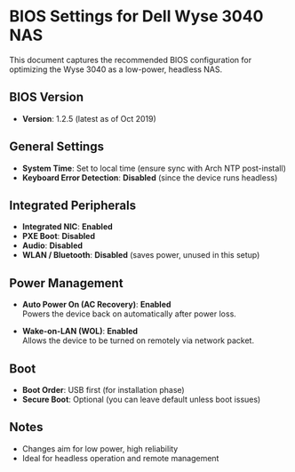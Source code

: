 # BIOS Settings for Dell Wyse 3040 NAS

This document captures the recommended BIOS configuration for optimizing the Wyse 3040 as a low-power, headless NAS.

## BIOS Version
- **Version**: 1.2.5 (latest as of Oct 2019)

## General Settings
- **System Time**: Set to local time (ensure sync with Arch NTP post-install)
- **Keyboard Error Detection**: **Disabled** (since the device runs headless)

## Integrated Peripherals
- **Integrated NIC**: **Enabled**
- **PXE Boot**: **Disabled**
- **Audio**: **Disabled**
- **WLAN / Bluetooth**: **Disabled** (saves power, unused in this setup)

## Power Management
- **Auto Power On (AC Recovery)**: **Enabled**  
  Powers the device back on automatically after power loss.

- **Wake-on-LAN (WOL)**: **Enabled**  
  Allows the device to be turned on remotely via network packet.

## Boot
- **Boot Order**: USB first (for installation phase)
- **Secure Boot**: Optional (you can leave default unless boot issues)

## Notes
- Changes aim for low power, high reliability
- Ideal for headless operation and remote management
